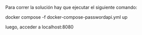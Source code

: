 Para correr la solución hay que ejecutar el siguiente comando:

docker compose -f docker-compose-passwordapi.yml up

luego, acceder a localhost:8080
